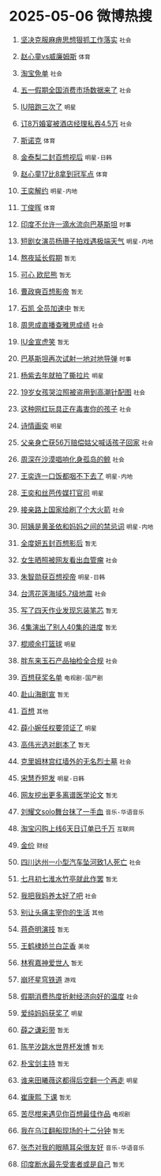 # 2025-05-06 微博热搜 
1. [坚决克服麻痹思想狠抓工作落实](https://m.weibo.cn/search?containerid=100103type%3D1%26t%3D10%26q%3D%23%E5%9D%9A%E5%86%B3%E5%85%8B%E6%9C%8D%E9%BA%BB%E7%97%B9%E6%80%9D%E6%83%B3%E7%8B%A0%E6%8A%93%E5%B7%A5%E4%BD%9C%E8%90%BD%E5%AE%9E%23&stream_entry_id=51&isnewpage=1&extparam=seat%3D1%26q%3D%2523%25E5%259D%259A%25E5%2586%25B3%25E5%2585%258B%25E6%259C%258D%25E9%25BA%25BB%25E7%2597%25B9%25E6%2580%259D%25E6%2583%25B3%25E7%258B%25A0%25E6%258A%2593%25E5%25B7%25A5%25E4%25BD%259C%25E8%2590%25BD%25E5%25AE%259E%2523%26dgr%3D0%26pos%3D0%26cate%3D10103%26c_type%3D51%26filter_type%3Drealtimehot%26stream_entry_id%3D51%26display_time%3D1746473017%26pre_seqid%3D174647301727901738410141) `社会` 

2. [赵心童vs威廉姆斯](https://m.weibo.cn/search?containerid=100103type%3D1%26t%3D10%26q%3D%23%E8%B5%B5%E5%BF%83%E7%AB%A5vs%E5%A8%81%E5%BB%89%E5%A7%86%E6%96%AF%23&stream_entry_id=31&isnewpage=1&extparam=seat%3D1%26q%3D%2523%25E8%25B5%25B5%25E5%25BF%2583%25E7%25AB%25A5vs%25E5%25A8%2581%25E5%25BB%2589%25E5%25A7%2586%25E6%2596%25AF%2523%26dgr%3D0%26band_rank%3D1%26filter_type%3Drealtimehot%26realpos%3D1%26pos%3D0%26cate%3D5001%26lcate%3D5001%26flag%3D2%26c_type%3D31%26stream_entry_id%3D31%26display_time%3D1746473017%26pre_seqid%3D174647301727901738410141) `体育` 

3. [淘宝免单](https://m.weibo.cn/search?containerid=100103type%3D1%26t%3D10%26q%3D%E6%B7%98%E5%AE%9D%E5%85%8D%E5%8D%95&stream_entry_id=31&isnewpage=1&extparam=seat%3D1%26q%3D%25E6%25B7%2598%25E5%25AE%259D%25E5%2585%258D%25E5%258D%2595%26dgr%3D0%26band_rank%3D2%26filter_type%3Drealtimehot%26realpos%3D2%26pos%3D1%26cate%3D5001%26lcate%3D5001%26flag%3D2%26c_type%3D31%26stream_entry_id%3D31%26display_time%3D1746473017%26pre_seqid%3D174647301727901738410141) `社会` 

4. [五一假期全国消费市场数据来了](https://m.weibo.cn/search?containerid=100103type%3D1%26t%3D10%26q%3D%23%E4%BA%94%E4%B8%80%E5%81%87%E6%9C%9F%E5%85%A8%E5%9B%BD%E6%B6%88%E8%B4%B9%E5%B8%82%E5%9C%BA%E6%95%B0%E6%8D%AE%E6%9D%A5%E4%BA%86%23&stream_entry_id=31&isnewpage=1&extparam=seat%3D1%26q%3D%2523%25E4%25BA%2594%25E4%25B8%2580%25E5%2581%2587%25E6%259C%259F%25E5%2585%25A8%25E5%259B%25BD%25E6%25B6%2588%25E8%25B4%25B9%25E5%25B8%2582%25E5%259C%25BA%25E6%2595%25B0%25E6%258D%25AE%25E6%259D%25A5%25E4%25BA%2586%2523%26dgr%3D0%26band_rank%3D3%26filter_type%3Drealtimehot%26realpos%3D3%26pos%3D2%26cate%3D5001%26lcate%3D5001%26flag%3D0%26c_type%3D31%26stream_entry_id%3D31%26display_time%3D1746473017%26pre_seqid%3D174647301727901738410141) `社会` 

5. [IU陪跑三次了](https://m.weibo.cn/search?containerid=100103type%3D1%26t%3D10%26q%3D%23IU%E9%99%AA%E8%B7%91%E4%B8%89%E6%AC%A1%E4%BA%86%23&stream_entry_id=31&isnewpage=1&extparam=seat%3D1%26q%3D%2523IU%25E9%2599%25AA%25E8%25B7%2591%25E4%25B8%2589%25E6%25AC%25A1%25E4%25BA%2586%2523%26dgr%3D0%26band_rank%3D4%26filter_type%3Drealtimehot%26realpos%3D4%26pos%3D3%26cate%3D5001%26lcate%3D5001%26flag%3D2%26c_type%3D31%26stream_entry_id%3D31%26display_time%3D1746473017%26pre_seqid%3D174647301727901738410141) `明星` 

6. [订8万婚宴被酒店经理私吞4.5万](https://m.weibo.cn/search?containerid=100103type%3D1%26t%3D10%26q%3D%23%E8%AE%A28%E4%B8%87%E5%A9%9A%E5%AE%B4%E8%A2%AB%E9%85%92%E5%BA%97%E7%BB%8F%E7%90%86%E7%A7%81%E5%90%9E4.5%E4%B8%87%23&stream_entry_id=31&isnewpage=1&extparam=seat%3D1%26q%3D%2523%25E8%25AE%25A28%25E4%25B8%2587%25E5%25A9%259A%25E5%25AE%25B4%25E8%25A2%25AB%25E9%2585%2592%25E5%25BA%2597%25E7%25BB%258F%25E7%2590%2586%25E7%25A7%2581%25E5%2590%259E4.5%25E4%25B8%2587%2523%26dgr%3D0%26band_rank%3D5%26filter_type%3Drealtimehot%26realpos%3D5%26pos%3D4%26cate%3D5001%26lcate%3D5001%26flag%3D1%26c_type%3D31%26stream_entry_id%3D31%26display_time%3D1746473017%26pre_seqid%3D174647301727901738410141) `社会` 

7. [斯诺克](https://m.weibo.cn/search?containerid=100103type%3D1%26t%3D10%26q%3D%E6%96%AF%E8%AF%BA%E5%85%8B&stream_entry_id=31&isnewpage=1&extparam=seat%3D1%26q%3D%25E6%2596%25AF%25E8%25AF%25BA%25E5%2585%258B%26dgr%3D0%26band_rank%3D6%26filter_type%3Drealtimehot%26realpos%3D6%26pos%3D5%26cate%3D5001%26lcate%3D5001%26flag%3D0%26c_type%3D31%26stream_entry_id%3D31%26display_time%3D1746473017%26pre_seqid%3D174647301727901738410141) `体育` 

8. [金泰梨二封百想视后](https://m.weibo.cn/search?containerid=100103type%3D1%26t%3D10%26q%3D%23%E9%87%91%E6%B3%B0%E6%A2%A8%E4%BA%8C%E5%B0%81%E7%99%BE%E6%83%B3%E8%A7%86%E5%90%8E%23&stream_entry_id=31&isnewpage=1&extparam=seat%3D1%26q%3D%2523%25E9%2587%2591%25E6%25B3%25B0%25E6%25A2%25A8%25E4%25BA%258C%25E5%25B0%2581%25E7%2599%25BE%25E6%2583%25B3%25E8%25A7%2586%25E5%2590%258E%2523%26dgr%3D0%26band_rank%3D7%26filter_type%3Drealtimehot%26realpos%3D7%26pos%3D6%26cate%3D5001%26lcate%3D5001%26flag%3D0%26c_type%3D31%26stream_entry_id%3D31%26display_time%3D1746473017%26pre_seqid%3D174647301727901738410141) `明星-日韩` 

9. [赵心童17比8拿到冠军点](https://m.weibo.cn/search?containerid=100103type%3D1%26t%3D10%26q%3D%23%E8%B5%B5%E5%BF%83%E7%AB%A517%E6%AF%948%E6%8B%BF%E5%88%B0%E5%86%A0%E5%86%9B%E7%82%B9%23&stream_entry_id=31&isnewpage=1&extparam=seat%3D1%26q%3D%2523%25E8%25B5%25B5%25E5%25BF%2583%25E7%25AB%25A517%25E6%25AF%25948%25E6%258B%25BF%25E5%2588%25B0%25E5%2586%25A0%25E5%2586%259B%25E7%2582%25B9%2523%26dgr%3D0%26band_rank%3D8%26filter_type%3Drealtimehot%26realpos%3D8%26pos%3D7%26cate%3D5001%26lcate%3D5001%26flag%3D0%26c_type%3D31%26stream_entry_id%3D31%26display_time%3D1746473017%26pre_seqid%3D174647301727901738410141) `体育` 

10. [王奕解约](https://m.weibo.cn/search?containerid=100103type%3D1%26t%3D10%26q%3D%23%E7%8E%8B%E5%A5%95%E8%A7%A3%E7%BA%A6%23&stream_entry_id=31&isnewpage=1&extparam=seat%3D1%26q%3D%2523%25E7%258E%258B%25E5%25A5%2595%25E8%25A7%25A3%25E7%25BA%25A6%2523%26dgr%3D0%26band_rank%3D9%26filter_type%3Drealtimehot%26realpos%3D9%26pos%3D8%26cate%3D5001%26lcate%3D5001%26flag%3D0%26c_type%3D31%26stream_entry_id%3D31%26display_time%3D1746473017%26pre_seqid%3D174647301727901738410141) `明星-内地` 

11. [丁俊晖](https://m.weibo.cn/search?containerid=100103type%3D1%26t%3D10%26q%3D%E4%B8%81%E4%BF%8A%E6%99%96&stream_entry_id=31&isnewpage=1&extparam=seat%3D1%26q%3D%25E4%25B8%2581%25E4%25BF%258A%25E6%2599%2596%26dgr%3D0%26band_rank%3D10%26filter_type%3Drealtimehot%26realpos%3D10%26pos%3D9%26cate%3D5001%26lcate%3D5001%26flag%3D0%26c_type%3D31%26stream_entry_id%3D31%26display_time%3D1746473017%26pre_seqid%3D174647301727901738410141) `体育` 

12. [印度不允许一滴水流向巴基斯坦](https://m.weibo.cn/search?containerid=100103type%3D1%26t%3D10%26q%3D%23%E5%8D%B0%E5%BA%A6%E4%B8%8D%E5%85%81%E8%AE%B8%E4%B8%80%E6%BB%B4%E6%B0%B4%E6%B5%81%E5%90%91%E5%B7%B4%E5%9F%BA%E6%96%AF%E5%9D%A6%23&stream_entry_id=31&isnewpage=1&extparam=seat%3D1%26q%3D%2523%25E5%258D%25B0%25E5%25BA%25A6%25E4%25B8%258D%25E5%2585%2581%25E8%25AE%25B8%25E4%25B8%2580%25E6%25BB%25B4%25E6%25B0%25B4%25E6%25B5%2581%25E5%2590%2591%25E5%25B7%25B4%25E5%259F%25BA%25E6%2596%25AF%25E5%259D%25A6%2523%26dgr%3D0%26band_rank%3D11%26filter_type%3Drealtimehot%26realpos%3D11%26pos%3D10%26cate%3D5001%26lcate%3D5001%26flag%3D2%26c_type%3D31%26stream_entry_id%3D31%26display_time%3D1746473017%26pre_seqid%3D174647301727901738410141) `时事` 

13. [短剧女演员杨珊子拍戏遇极端天气](https://m.weibo.cn/search?containerid=100103type%3D1%26t%3D10%26q%3D%23%E7%9F%AD%E5%89%A7%E5%A5%B3%E6%BC%94%E5%91%98%E6%9D%A8%E7%8F%8A%E5%AD%90%E6%8B%8D%E6%88%8F%E9%81%87%E6%9E%81%E7%AB%AF%E5%A4%A9%E6%B0%94%23&stream_entry_id=31&isnewpage=1&extparam=seat%3D1%26q%3D%2523%25E7%259F%25AD%25E5%2589%25A7%25E5%25A5%25B3%25E6%25BC%2594%25E5%2591%2598%25E6%259D%25A8%25E7%258F%258A%25E5%25AD%2590%25E6%258B%258D%25E6%2588%258F%25E9%2581%2587%25E6%259E%2581%25E7%25AB%25AF%25E5%25A4%25A9%25E6%25B0%2594%2523%26dgr%3D0%26band_rank%3D12%26filter_type%3Drealtimehot%26realpos%3D12%26pos%3D11%26cate%3D5001%26lcate%3D5001%26flag%3D2%26c_type%3D31%26stream_entry_id%3D31%26display_time%3D1746473017%26pre_seqid%3D174647301727901738410141) `明星-内地` 

14. [熬夜延长假期](https://m.weibo.cn/search?containerid=100103type%3D1%26t%3D10%26q%3D%E7%86%AC%E5%A4%9C%E5%BB%B6%E9%95%BF%E5%81%87%E6%9C%9F&stream_entry_id=31&isnewpage=1&extparam=seat%3D1%26q%3D%25E7%2586%25AC%25E5%25A4%259C%25E5%25BB%25B6%25E9%2595%25BF%25E5%2581%2587%25E6%259C%259F%26dgr%3D0%26band_rank%3D13%26filter_type%3Drealtimehot%26realpos%3D13%26pos%3D12%26cate%3D5001%26lcate%3D5001%26flag%3D0%26c_type%3D31%26stream_entry_id%3D31%26display_time%3D1746473017%26pre_seqid%3D174647301727901738410141) `暂无` 

15. [可心 欧尼熊](https://m.weibo.cn/search?containerid=100103type%3D1%26t%3D10%26q%3D%E5%8F%AF%E5%BF%83+%E6%AC%A7%E5%B0%BC%E7%86%8A&stream_entry_id=31&isnewpage=1&extparam=seat%3D1%26q%3D%25E5%258F%25AF%25E5%25BF%2583%2520%25E6%25AC%25A7%25E5%25B0%25BC%25E7%2586%258A%26dgr%3D0%26band_rank%3D14%26filter_type%3Drealtimehot%26realpos%3D14%26pos%3D13%26cate%3D5001%26lcate%3D5001%26flag%3D0%26c_type%3D31%26stream_entry_id%3D31%26display_time%3D1746473017%26pre_seqid%3D174647301727901738410141) `暂无` 

16. [曹政奭百想影帝](https://m.weibo.cn/search?containerid=100103type%3D1%26t%3D10%26q%3D%23%E6%9B%B9%E6%94%BF%E5%A5%AD%E7%99%BE%E6%83%B3%E5%BD%B1%E5%B8%9D%23&stream_entry_id=31&isnewpage=1&extparam=seat%3D1%26q%3D%2523%25E6%259B%25B9%25E6%2594%25BF%25E5%25A5%25AD%25E7%2599%25BE%25E6%2583%25B3%25E5%25BD%25B1%25E5%25B8%259D%2523%26dgr%3D0%26band_rank%3D15%26filter_type%3Drealtimehot%26realpos%3D15%26pos%3D14%26cate%3D5001%26lcate%3D5001%26flag%3D0%26c_type%3D31%26stream_entry_id%3D31%26display_time%3D1746473017%26pre_seqid%3D174647301727901738410141) `暂无` 

17. [石凯 全员加速中](https://m.weibo.cn/search?containerid=100103type%3D1%26t%3D10%26q%3D%E7%9F%B3%E5%87%AF+%E5%85%A8%E5%91%98%E5%8A%A0%E9%80%9F%E4%B8%AD&stream_entry_id=31&isnewpage=1&extparam=seat%3D1%26q%3D%25E7%259F%25B3%25E5%2587%25AF%2520%25E5%2585%25A8%25E5%2591%2598%25E5%258A%25A0%25E9%2580%259F%25E4%25B8%25AD%26dgr%3D0%26band_rank%3D16%26filter_type%3Drealtimehot%26realpos%3D16%26pos%3D15%26cate%3D5001%26lcate%3D5001%26flag%3D0%26c_type%3D31%26stream_entry_id%3D31%26display_time%3D1746473017%26pre_seqid%3D174647301727901738410141) `暂无` 

18. [周思成直播查雅思成绩](https://m.weibo.cn/search?containerid=100103type%3D1%26t%3D10%26q%3D%23%E5%91%A8%E6%80%9D%E6%88%90%E7%9B%B4%E6%92%AD%E6%9F%A5%E9%9B%85%E6%80%9D%E6%88%90%E7%BB%A9%23&stream_entry_id=31&isnewpage=1&extparam=seat%3D1%26q%3D%2523%25E5%2591%25A8%25E6%2580%259D%25E6%2588%2590%25E7%259B%25B4%25E6%2592%25AD%25E6%259F%25A5%25E9%259B%2585%25E6%2580%259D%25E6%2588%2590%25E7%25BB%25A9%2523%26dgr%3D0%26band_rank%3D17%26filter_type%3Drealtimehot%26realpos%3D17%26pos%3D16%26cate%3D5001%26lcate%3D5001%26flag%3D0%26c_type%3D31%26stream_entry_id%3D31%26display_time%3D1746473017%26pre_seqid%3D174647301727901738410141) `社会` 

19. [IU金宣虎笑](https://m.weibo.cn/search?containerid=100103type%3D1%26t%3D10%26q%3DIU%E9%87%91%E5%AE%A3%E8%99%8E%E7%AC%91&stream_entry_id=31&isnewpage=1&extparam=seat%3D1%26q%3DIU%25E9%2587%2591%25E5%25AE%25A3%25E8%2599%258E%25E7%25AC%2591%26dgr%3D0%26band_rank%3D18%26filter_type%3Drealtimehot%26realpos%3D18%26pos%3D17%26cate%3D5001%26lcate%3D5001%26flag%3D0%26c_type%3D31%26stream_entry_id%3D31%26display_time%3D1746473017%26pre_seqid%3D174647301727901738410141) `暂无` 

20. [巴基斯坦再次试射一地对地导弹](https://m.weibo.cn/search?containerid=100103type%3D1%26t%3D10%26q%3D%23%E5%B7%B4%E5%9F%BA%E6%96%AF%E5%9D%A6%E5%86%8D%E6%AC%A1%E8%AF%95%E5%B0%84%E4%B8%80%E5%9C%B0%E5%AF%B9%E5%9C%B0%E5%AF%BC%E5%BC%B9%23&stream_entry_id=31&isnewpage=1&extparam=seat%3D1%26q%3D%2523%25E5%25B7%25B4%25E5%259F%25BA%25E6%2596%25AF%25E5%259D%25A6%25E5%2586%258D%25E6%25AC%25A1%25E8%25AF%2595%25E5%25B0%2584%25E4%25B8%2580%25E5%259C%25B0%25E5%25AF%25B9%25E5%259C%25B0%25E5%25AF%25BC%25E5%25BC%25B9%2523%26dgr%3D0%26band_rank%3D19%26filter_type%3Drealtimehot%26realpos%3D19%26pos%3D18%26cate%3D5001%26lcate%3D5001%26flag%3D0%26c_type%3D31%26stream_entry_id%3D31%26display_time%3D1746473017%26pre_seqid%3D174647301727901738410141) `时事` 

21. [杨紫去年就拍了撕拉片](https://m.weibo.cn/search?containerid=100103type%3D1%26t%3D10%26q%3D%23%E6%9D%A8%E7%B4%AB%E5%8E%BB%E5%B9%B4%E5%B0%B1%E6%8B%8D%E4%BA%86%E6%92%95%E6%8B%89%E7%89%87%23&stream_entry_id=31&isnewpage=1&extparam=seat%3D1%26q%3D%2523%25E6%259D%25A8%25E7%25B4%25AB%25E5%258E%25BB%25E5%25B9%25B4%25E5%25B0%25B1%25E6%258B%258D%25E4%25BA%2586%25E6%2592%2595%25E6%258B%2589%25E7%2589%2587%2523%26dgr%3D0%26band_rank%3D20%26filter_type%3Drealtimehot%26realpos%3D20%26pos%3D19%26cate%3D5001%26lcate%3D5001%26flag%3D0%26c_type%3D31%26stream_entry_id%3D31%26display_time%3D1746473017%26pre_seqid%3D174647301727901738410141) `明星` 

22. [19岁女孩哭泣照被盗用到高潮针配图](https://m.weibo.cn/search?containerid=100103type%3D1%26t%3D10%26q%3D%2319%E5%B2%81%E5%A5%B3%E5%AD%A9%E5%93%AD%E6%B3%A3%E7%85%A7%E8%A2%AB%E7%9B%97%E7%94%A8%E5%88%B0%E9%AB%98%E6%BD%AE%E9%92%88%E9%85%8D%E5%9B%BE%23&stream_entry_id=31&isnewpage=1&extparam=seat%3D1%26q%3D%252319%25E5%25B2%2581%25E5%25A5%25B3%25E5%25AD%25A9%25E5%2593%25AD%25E6%25B3%25A3%25E7%2585%25A7%25E8%25A2%25AB%25E7%259B%2597%25E7%2594%25A8%25E5%2588%25B0%25E9%25AB%2598%25E6%25BD%25AE%25E9%2592%2588%25E9%2585%258D%25E5%259B%25BE%2523%26dgr%3D0%26band_rank%3D21%26filter_type%3Drealtimehot%26realpos%3D21%26pos%3D20%26cate%3D5001%26lcate%3D5001%26flag%3D2%26c_type%3D31%26stream_entry_id%3D31%26display_time%3D1746473017%26pre_seqid%3D174647301727901738410141) `社会` 

23. [这种网红玩具正在毒害你的孩子](https://m.weibo.cn/search?containerid=100103type%3D1%26t%3D10%26q%3D%23%E8%BF%99%E7%A7%8D%E7%BD%91%E7%BA%A2%E7%8E%A9%E5%85%B7%E6%AD%A3%E5%9C%A8%E6%AF%92%E5%AE%B3%E4%BD%A0%E7%9A%84%E5%AD%A9%E5%AD%90%23&stream_entry_id=31&isnewpage=1&extparam=seat%3D1%26q%3D%2523%25E8%25BF%2599%25E7%25A7%258D%25E7%25BD%2591%25E7%25BA%25A2%25E7%258E%25A9%25E5%2585%25B7%25E6%25AD%25A3%25E5%259C%25A8%25E6%25AF%2592%25E5%25AE%25B3%25E4%25BD%25A0%25E7%259A%2584%25E5%25AD%25A9%25E5%25AD%2590%2523%26dgr%3D0%26band_rank%3D22%26filter_type%3Drealtimehot%26realpos%3D22%26pos%3D21%26cate%3D5001%26lcate%3D5001%26flag%3D0%26c_type%3D31%26stream_entry_id%3D31%26display_time%3D1746473017%26pre_seqid%3D174647301727901738410141) `社会` 

24. [诗情画奕](https://m.weibo.cn/search?containerid=100103type%3D1%26t%3D10%26q%3D%E8%AF%97%E6%83%85%E7%94%BB%E5%A5%95&stream_entry_id=31&isnewpage=1&extparam=seat%3D1%26q%3D%25E8%25AF%2597%25E6%2583%2585%25E7%2594%25BB%25E5%25A5%2595%26dgr%3D0%26band_rank%3D23%26filter_type%3Drealtimehot%26realpos%3D23%26pos%3D22%26cate%3D5001%26lcate%3D5001%26flag%3D0%26c_type%3D31%26stream_entry_id%3D31%26display_time%3D1746473017%26pre_seqid%3D174647301727901738410141) `明星` 

25. [父亲身亡获56万赔偿姑父喊话孩子回家](https://m.weibo.cn/search?containerid=100103type%3D1%26t%3D10%26q%3D%23%E7%88%B6%E4%BA%B2%E8%BA%AB%E4%BA%A1%E8%8E%B756%E4%B8%87%E8%B5%94%E5%81%BF%E5%A7%91%E7%88%B6%E5%96%8A%E8%AF%9D%E5%AD%A9%E5%AD%90%E5%9B%9E%E5%AE%B6%23&stream_entry_id=31&isnewpage=1&extparam=seat%3D1%26q%3D%2523%25E7%2588%25B6%25E4%25BA%25B2%25E8%25BA%25AB%25E4%25BA%25A1%25E8%258E%25B756%25E4%25B8%2587%25E8%25B5%2594%25E5%2581%25BF%25E5%25A7%2591%25E7%2588%25B6%25E5%2596%258A%25E8%25AF%259D%25E5%25AD%25A9%25E5%25AD%2590%25E5%259B%259E%25E5%25AE%25B6%2523%26dgr%3D0%26band_rank%3D24%26filter_type%3Drealtimehot%26realpos%3D24%26pos%3D23%26cate%3D5001%26lcate%3D5001%26flag%3D0%26c_type%3D31%26stream_entry_id%3D31%26display_time%3D1746473017%26pre_seqid%3D174647301727901738410141) `社会` 

26. [周深在沙漠唱响化身孤岛的鲸](https://m.weibo.cn/search?containerid=100103type%3D1%26t%3D10%26q%3D%23%E5%91%A8%E6%B7%B1%E5%9C%A8%E6%B2%99%E6%BC%A0%E5%94%B1%E5%93%8D%E5%8C%96%E8%BA%AB%E5%AD%A4%E5%B2%9B%E7%9A%84%E9%B2%B8%23&stream_entry_id=31&isnewpage=1&extparam=seat%3D1%26q%3D%2523%25E5%2591%25A8%25E6%25B7%25B1%25E5%259C%25A8%25E6%25B2%2599%25E6%25BC%25A0%25E5%2594%25B1%25E5%2593%258D%25E5%258C%2596%25E8%25BA%25AB%25E5%25AD%25A4%25E5%25B2%259B%25E7%259A%2584%25E9%25B2%25B8%2523%26dgr%3D0%26band_rank%3D25%26filter_type%3Drealtimehot%26realpos%3D25%26pos%3D24%26cate%3D5001%26lcate%3D5001%26flag%3D0%26c_type%3D31%26stream_entry_id%3D31%26display_time%3D1746473017%26pre_seqid%3D174647301727901738410141) `社会` 

27. [王奕连一口饭都咽不下去了](https://m.weibo.cn/search?containerid=100103type%3D1%26t%3D10%26q%3D%23%E7%8E%8B%E5%A5%95%E8%BF%9E%E4%B8%80%E5%8F%A3%E9%A5%AD%E9%83%BD%E5%92%BD%E4%B8%8D%E4%B8%8B%E5%8E%BB%E4%BA%86%23&stream_entry_id=31&isnewpage=1&extparam=seat%3D1%26q%3D%2523%25E7%258E%258B%25E5%25A5%2595%25E8%25BF%259E%25E4%25B8%2580%25E5%258F%25A3%25E9%25A5%25AD%25E9%2583%25BD%25E5%2592%25BD%25E4%25B8%258D%25E4%25B8%258B%25E5%258E%25BB%25E4%25BA%2586%2523%26dgr%3D0%26band_rank%3D26%26filter_type%3Drealtimehot%26realpos%3D26%26pos%3D25%26cate%3D5001%26lcate%3D5001%26flag%3D0%26c_type%3D31%26stream_entry_id%3D31%26display_time%3D1746473017%26pre_seqid%3D174647301727901738410141) `明星-内地` 

28. [王奕和丝芭传媒打官司](https://m.weibo.cn/search?containerid=100103type%3D1%26t%3D10%26q%3D%23%E7%8E%8B%E5%A5%95%E5%92%8C%E4%B8%9D%E8%8A%AD%E4%BC%A0%E5%AA%92%E6%89%93%E5%AE%98%E5%8F%B8%23&stream_entry_id=31&isnewpage=1&extparam=seat%3D1%26q%3D%2523%25E7%258E%258B%25E5%25A5%2595%25E5%2592%258C%25E4%25B8%259D%25E8%258A%25AD%25E4%25BC%25A0%25E5%25AA%2592%25E6%2589%2593%25E5%25AE%2598%25E5%258F%25B8%2523%26dgr%3D0%26band_rank%3D27%26filter_type%3Drealtimehot%26realpos%3D27%26pos%3D26%26cate%3D5001%26lcate%3D5001%26flag%3D0%26c_type%3D31%26stream_entry_id%3D31%26display_time%3D1746473017%26pre_seqid%3D174647301727901738410141) `明星` 

29. [接亲路上国家给刷了个大火箭](https://m.weibo.cn/search?containerid=100103type%3D1%26t%3D10%26q%3D%23%E6%8E%A5%E4%BA%B2%E8%B7%AF%E4%B8%8A%E5%9B%BD%E5%AE%B6%E7%BB%99%E5%88%B7%E4%BA%86%E4%B8%AA%E5%A4%A7%E7%81%AB%E7%AE%AD%23&stream_entry_id=31&isnewpage=1&extparam=seat%3D1%26q%3D%2523%25E6%258E%25A5%25E4%25BA%25B2%25E8%25B7%25AF%25E4%25B8%258A%25E5%259B%25BD%25E5%25AE%25B6%25E7%25BB%2599%25E5%2588%25B7%25E4%25BA%2586%25E4%25B8%25AA%25E5%25A4%25A7%25E7%2581%25AB%25E7%25AE%25AD%2523%26dgr%3D0%26band_rank%3D28%26filter_type%3Drealtimehot%26realpos%3D28%26pos%3D27%26cate%3D5001%26lcate%3D5001%26flag%3D0%26c_type%3D31%26stream_entry_id%3D31%26display_time%3D1746473017%26pre_seqid%3D174647301727901738410141) `社会` 

30. [阿姨是黄圣依和妈妈之间的禁忌词](https://m.weibo.cn/search?containerid=100103type%3D1%26t%3D10%26q%3D%23%E9%98%BF%E5%A7%A8%E6%98%AF%E9%BB%84%E5%9C%A3%E4%BE%9D%E5%92%8C%E5%A6%88%E5%A6%88%E4%B9%8B%E9%97%B4%E7%9A%84%E7%A6%81%E5%BF%8C%E8%AF%8D%23&stream_entry_id=31&isnewpage=1&extparam=seat%3D1%26q%3D%2523%25E9%2598%25BF%25E5%25A7%25A8%25E6%2598%25AF%25E9%25BB%2584%25E5%259C%25A3%25E4%25BE%259D%25E5%2592%258C%25E5%25A6%2588%25E5%25A6%2588%25E4%25B9%258B%25E9%2597%25B4%25E7%259A%2584%25E7%25A6%2581%25E5%25BF%258C%25E8%25AF%258D%2523%26dgr%3D0%26band_rank%3D29%26filter_type%3Drealtimehot%26realpos%3D29%26pos%3D28%26cate%3D5001%26lcate%3D5001%26flag%3D0%26c_type%3D31%26stream_entry_id%3D31%26display_time%3D1746473017%26pre_seqid%3D174647301727901738410141) `明星-内地` 

31. [全度妍五封百想影后](https://m.weibo.cn/search?containerid=100103type%3D1%26t%3D10%26q%3D%23%E5%85%A8%E5%BA%A6%E5%A6%8D%E4%BA%94%E5%B0%81%E7%99%BE%E6%83%B3%E5%BD%B1%E5%90%8E%23&stream_entry_id=31&isnewpage=1&extparam=seat%3D1%26q%3D%2523%25E5%2585%25A8%25E5%25BA%25A6%25E5%25A6%258D%25E4%25BA%2594%25E5%25B0%2581%25E7%2599%25BE%25E6%2583%25B3%25E5%25BD%25B1%25E5%2590%258E%2523%26dgr%3D0%26band_rank%3D30%26filter_type%3Drealtimehot%26realpos%3D30%26pos%3D29%26cate%3D5001%26lcate%3D5001%26flag%3D0%26c_type%3D31%26stream_entry_id%3D31%26display_time%3D1746473017%26pre_seqid%3D174647301727901738410141) `暂无` 

32. [女生晒照被网友看出血管瘤](https://m.weibo.cn/search?containerid=100103type%3D1%26t%3D10%26q%3D%23%E5%A5%B3%E7%94%9F%E6%99%92%E7%85%A7%E8%A2%AB%E7%BD%91%E5%8F%8B%E7%9C%8B%E5%87%BA%E8%A1%80%E7%AE%A1%E7%98%A4%23&stream_entry_id=31&isnewpage=1&extparam=seat%3D1%26q%3D%2523%25E5%25A5%25B3%25E7%2594%259F%25E6%2599%2592%25E7%2585%25A7%25E8%25A2%25AB%25E7%25BD%2591%25E5%258F%258B%25E7%259C%258B%25E5%2587%25BA%25E8%25A1%2580%25E7%25AE%25A1%25E7%2598%25A4%2523%26dgr%3D0%26band_rank%3D31%26filter_type%3Drealtimehot%26realpos%3D31%26pos%3D30%26cate%3D5001%26lcate%3D5001%26flag%3D0%26c_type%3D31%26stream_entry_id%3D31%26display_time%3D1746473017%26pre_seqid%3D174647301727901738410141) `社会` 

33. [朱智勋获百想视帝](https://m.weibo.cn/search?containerid=100103type%3D1%26t%3D10%26q%3D%23%E6%9C%B1%E6%99%BA%E5%8B%8B%E8%8E%B7%E7%99%BE%E6%83%B3%E8%A7%86%E5%B8%9D%23&stream_entry_id=31&isnewpage=1&extparam=seat%3D1%26q%3D%2523%25E6%259C%25B1%25E6%2599%25BA%25E5%258B%258B%25E8%258E%25B7%25E7%2599%25BE%25E6%2583%25B3%25E8%25A7%2586%25E5%25B8%259D%2523%26dgr%3D0%26band_rank%3D32%26filter_type%3Drealtimehot%26realpos%3D32%26pos%3D31%26cate%3D5001%26lcate%3D5001%26flag%3D0%26c_type%3D31%26stream_entry_id%3D31%26display_time%3D1746473017%26pre_seqid%3D174647301727901738410141) `明星-日韩` 

34. [台湾花莲海域5.7级地震](https://m.weibo.cn/search?containerid=100103type%3D1%26t%3D10%26q%3D%23%E5%8F%B0%E6%B9%BE%E8%8A%B1%E8%8E%B2%E6%B5%B7%E5%9F%9F5.7%E7%BA%A7%E5%9C%B0%E9%9C%87%23&stream_entry_id=31&isnewpage=1&extparam=seat%3D1%26q%3D%2523%25E5%258F%25B0%25E6%25B9%25BE%25E8%258A%25B1%25E8%258E%25B2%25E6%25B5%25B7%25E5%259F%259F5.7%25E7%25BA%25A7%25E5%259C%25B0%25E9%259C%2587%2523%26dgr%3D0%26band_rank%3D33%26filter_type%3Drealtimehot%26realpos%3D33%26pos%3D32%26cate%3D5001%26lcate%3D5001%26flag%3D0%26c_type%3D31%26stream_entry_id%3D31%26display_time%3D1746473017%26pre_seqid%3D174647301727901738410141) `社会` 

35. [写了四天作业发现忘装笔芯](https://m.weibo.cn/search?containerid=100103type%3D1%26t%3D10%26q%3D%E5%86%99%E4%BA%86%E5%9B%9B%E5%A4%A9%E4%BD%9C%E4%B8%9A%E5%8F%91%E7%8E%B0%E5%BF%98%E8%A3%85%E7%AC%94%E8%8A%AF&stream_entry_id=31&isnewpage=1&extparam=seat%3D1%26q%3D%25E5%2586%2599%25E4%25BA%2586%25E5%259B%259B%25E5%25A4%25A9%25E4%25BD%259C%25E4%25B8%259A%25E5%258F%2591%25E7%258E%25B0%25E5%25BF%2598%25E8%25A3%2585%25E7%25AC%2594%25E8%258A%25AF%26dgr%3D0%26band_rank%3D34%26filter_type%3Drealtimehot%26realpos%3D34%26pos%3D33%26cate%3D5001%26lcate%3D5001%26flag%3D0%26c_type%3D31%26stream_entry_id%3D31%26display_time%3D1746473017%26pre_seqid%3D174647301727901738410141) `暂无` 

36. [4集演出了别人40集的进度](https://m.weibo.cn/search?containerid=100103type%3D1%26t%3D10%26q%3D4%E9%9B%86%E6%BC%94%E5%87%BA%E4%BA%86%E5%88%AB%E4%BA%BA40%E9%9B%86%E7%9A%84%E8%BF%9B%E5%BA%A6&stream_entry_id=31&isnewpage=1&extparam=seat%3D1%26q%3D4%25E9%259B%2586%25E6%25BC%2594%25E5%2587%25BA%25E4%25BA%2586%25E5%2588%25AB%25E4%25BA%25BA40%25E9%259B%2586%25E7%259A%2584%25E8%25BF%259B%25E5%25BA%25A6%26dgr%3D0%26band_rank%3D35%26filter_type%3Drealtimehot%26realpos%3D35%26pos%3D34%26cate%3D5001%26lcate%3D5001%26flag%3D0%26c_type%3D31%26stream_entry_id%3D31%26display_time%3D1746473017%26pre_seqid%3D174647301727901738410141) `暂无` 

37. [棍顺余打篮球](https://m.weibo.cn/search?containerid=100103type%3D1%26t%3D10%26q%3D%23%E6%A3%8D%E9%A1%BA%E4%BD%99%E6%89%93%E7%AF%AE%E7%90%83%23&stream_entry_id=31&isnewpage=1&extparam=seat%3D1%26q%3D%2523%25E6%25A3%258D%25E9%25A1%25BA%25E4%25BD%2599%25E6%2589%2593%25E7%25AF%25AE%25E7%2590%2583%2523%26dgr%3D0%26band_rank%3D36%26filter_type%3Drealtimehot%26realpos%3D36%26pos%3D35%26cate%3D5001%26lcate%3D5001%26flag%3D0%26c_type%3D31%26stream_entry_id%3D31%26display_time%3D1746473017%26pre_seqid%3D174647301727901738410141) `明星` 

38. [胖东来玉石产品抽检全合规](https://m.weibo.cn/search?containerid=100103type%3D1%26t%3D10%26q%3D%23%E8%83%96%E4%B8%9C%E6%9D%A5%E7%8E%89%E7%9F%B3%E4%BA%A7%E5%93%81%E6%8A%BD%E6%A3%80%E5%85%A8%E5%90%88%E8%A7%84%23&stream_entry_id=31&isnewpage=1&extparam=seat%3D1%26q%3D%2523%25E8%2583%2596%25E4%25B8%259C%25E6%259D%25A5%25E7%258E%2589%25E7%259F%25B3%25E4%25BA%25A7%25E5%2593%2581%25E6%258A%25BD%25E6%25A3%2580%25E5%2585%25A8%25E5%2590%2588%25E8%25A7%2584%2523%26dgr%3D0%26band_rank%3D37%26filter_type%3Drealtimehot%26realpos%3D37%26pos%3D36%26cate%3D5001%26lcate%3D5001%26flag%3D0%26c_type%3D31%26stream_entry_id%3D31%26display_time%3D1746473017%26pre_seqid%3D174647301727901738410141) `社会` 

39. [百想获奖名单](https://m.weibo.cn/search?containerid=100103type%3D1%26t%3D10%26q%3D%23%E7%99%BE%E6%83%B3%E8%8E%B7%E5%A5%96%E5%90%8D%E5%8D%95%23&stream_entry_id=31&isnewpage=1&extparam=seat%3D1%26q%3D%2523%25E7%2599%25BE%25E6%2583%25B3%25E8%258E%25B7%25E5%25A5%2596%25E5%2590%258D%25E5%258D%2595%2523%26dgr%3D0%26band_rank%3D38%26filter_type%3Drealtimehot%26realpos%3D38%26pos%3D37%26cate%3D5001%26lcate%3D5001%26flag%3D0%26c_type%3D31%26stream_entry_id%3D31%26display_time%3D1746473017%26pre_seqid%3D174647301727901738410141) `电视剧-国产剧` 

40. [赴山海剧宣](https://m.weibo.cn/search?containerid=100103type%3D1%26t%3D10%26q%3D%E8%B5%B4%E5%B1%B1%E6%B5%B7%E5%89%A7%E5%AE%A3&stream_entry_id=31&isnewpage=1&extparam=seat%3D1%26q%3D%25E8%25B5%25B4%25E5%25B1%25B1%25E6%25B5%25B7%25E5%2589%25A7%25E5%25AE%25A3%26dgr%3D0%26band_rank%3D39%26filter_type%3Drealtimehot%26realpos%3D39%26pos%3D38%26cate%3D5001%26lcate%3D5001%26flag%3D0%26c_type%3D31%26stream_entry_id%3D31%26display_time%3D1746473017%26pre_seqid%3D174647301727901738410141) `暂无` 

41. [百想](https://m.weibo.cn/search?containerid=100103type%3D1%26t%3D10%26q%3D%E7%99%BE%E6%83%B3&stream_entry_id=31&isnewpage=1&extparam=seat%3D1%26q%3D%25E7%2599%25BE%25E6%2583%25B3%26dgr%3D0%26band_rank%3D40%26filter_type%3Drealtimehot%26realpos%3D40%26pos%3D39%26cate%3D5001%26lcate%3D5001%26flag%3D0%26c_type%3D31%26stream_entry_id%3D31%26display_time%3D1746473017%26pre_seqid%3D174647301727901738410141) `其他` 

42. [薛小婉任权要领证了](https://m.weibo.cn/search?containerid=100103type%3D1%26t%3D10%26q%3D%23%E8%96%9B%E5%B0%8F%E5%A9%89%E4%BB%BB%E6%9D%83%E8%A6%81%E9%A2%86%E8%AF%81%E4%BA%86%23&stream_entry_id=31&isnewpage=1&extparam=seat%3D1%26q%3D%2523%25E8%2596%259B%25E5%25B0%258F%25E5%25A9%2589%25E4%25BB%25BB%25E6%259D%2583%25E8%25A6%2581%25E9%25A2%2586%25E8%25AF%2581%25E4%25BA%2586%2523%26dgr%3D0%26band_rank%3D41%26filter_type%3Drealtimehot%26realpos%3D41%26pos%3D40%26cate%3D5001%26lcate%3D5001%26flag%3D0%26c_type%3D31%26stream_entry_id%3D31%26display_time%3D1746473017%26pre_seqid%3D174647301727901738410141) `明星` 

43. [高伟光选对剧本了](https://m.weibo.cn/search?containerid=100103type%3D1%26t%3D10%26q%3D%E9%AB%98%E4%BC%9F%E5%85%89%E9%80%89%E5%AF%B9%E5%89%A7%E6%9C%AC%E4%BA%86&stream_entry_id=31&isnewpage=1&extparam=seat%3D1%26q%3D%25E9%25AB%2598%25E4%25BC%259F%25E5%2585%2589%25E9%2580%2589%25E5%25AF%25B9%25E5%2589%25A7%25E6%259C%25AC%25E4%25BA%2586%26dgr%3D0%26band_rank%3D42%26filter_type%3Drealtimehot%26realpos%3D42%26pos%3D41%26cate%3D5001%26lcate%3D5001%26flag%3D0%26c_type%3D31%26stream_entry_id%3D31%26display_time%3D1746473017%26pre_seqid%3D174647301727901738410141) `暂无` 

44. [克里姆林宫红墙外的无名烈士墓](https://m.weibo.cn/search?containerid=100103type%3D1%26t%3D10%26q%3D%23%E5%85%8B%E9%87%8C%E5%A7%86%E6%9E%97%E5%AE%AB%E7%BA%A2%E5%A2%99%E5%A4%96%E7%9A%84%E6%97%A0%E5%90%8D%E7%83%88%E5%A3%AB%E5%A2%93%23&stream_entry_id=31&isnewpage=1&extparam=seat%3D1%26q%3D%2523%25E5%2585%258B%25E9%2587%258C%25E5%25A7%2586%25E6%259E%2597%25E5%25AE%25AB%25E7%25BA%25A2%25E5%25A2%2599%25E5%25A4%2596%25E7%259A%2584%25E6%2597%25A0%25E5%2590%258D%25E7%2583%2588%25E5%25A3%25AB%25E5%25A2%2593%2523%26dgr%3D0%26band_rank%3D43%26filter_type%3Drealtimehot%26realpos%3D43%26pos%3D42%26cate%3D5001%26lcate%3D5001%26flag%3D0%26c_type%3D31%26stream_entry_id%3D31%26display_time%3D1746473017%26pre_seqid%3D174647301727901738410141) `社会` 

45. [宋慧乔短发](https://m.weibo.cn/search?containerid=100103type%3D1%26t%3D10%26q%3D%E5%AE%8B%E6%85%A7%E4%B9%94%E7%9F%AD%E5%8F%91&stream_entry_id=31&isnewpage=1&extparam=seat%3D1%26q%3D%25E5%25AE%258B%25E6%2585%25A7%25E4%25B9%2594%25E7%259F%25AD%25E5%258F%2591%26dgr%3D0%26band_rank%3D44%26filter_type%3Drealtimehot%26realpos%3D44%26pos%3D43%26cate%3D5001%26lcate%3D5001%26flag%3D0%26c_type%3D31%26stream_entry_id%3D31%26display_time%3D1746473017%26pre_seqid%3D174647301727901738410141) `明星-日韩` 

46. [网友挖出更多离谱医学论文](https://m.weibo.cn/search?containerid=100103type%3D1%26t%3D10%26q%3D%E7%BD%91%E5%8F%8B%E6%8C%96%E5%87%BA%E6%9B%B4%E5%A4%9A%E7%A6%BB%E8%B0%B1%E5%8C%BB%E5%AD%A6%E8%AE%BA%E6%96%87&stream_entry_id=31&isnewpage=1&extparam=seat%3D1%26q%3D%25E7%25BD%2591%25E5%258F%258B%25E6%258C%2596%25E5%2587%25BA%25E6%259B%25B4%25E5%25A4%259A%25E7%25A6%25BB%25E8%25B0%25B1%25E5%258C%25BB%25E5%25AD%25A6%25E8%25AE%25BA%25E6%2596%2587%26dgr%3D0%26band_rank%3D45%26filter_type%3Drealtimehot%26realpos%3D45%26pos%3D44%26cate%3D5001%26lcate%3D5001%26flag%3D0%26c_type%3D31%26stream_entry_id%3D31%26display_time%3D1746473017%26pre_seqid%3D174647301727901738410141) `暂无` 

47. [刘耀文solo舞台抹了一手血](https://m.weibo.cn/search?containerid=100103type%3D1%26t%3D10%26q%3D%E5%88%98%E8%80%80%E6%96%87solo%E8%88%9E%E5%8F%B0%E6%8A%B9%E4%BA%86%E4%B8%80%E6%89%8B%E8%A1%80&stream_entry_id=31&isnewpage=1&extparam=seat%3D1%26q%3D%25E5%2588%2598%25E8%2580%2580%25E6%2596%2587solo%25E8%2588%259E%25E5%258F%25B0%25E6%258A%25B9%25E4%25BA%2586%25E4%25B8%2580%25E6%2589%258B%25E8%25A1%2580%26dgr%3D0%26band_rank%3D46%26filter_type%3Drealtimehot%26realpos%3D46%26pos%3D45%26cate%3D5001%26lcate%3D5001%26flag%3D0%26c_type%3D31%26stream_entry_id%3D31%26display_time%3D1746473017%26pre_seqid%3D174647301727901738410141) `音乐-华语音乐` 

48. [淘宝闪购上线6天日订单已千万](https://m.weibo.cn/search?containerid=100103type%3D1%26t%3D10%26q%3D%23%E6%B7%98%E5%AE%9D%E9%97%AA%E8%B4%AD%E4%B8%8A%E7%BA%BF6%E5%A4%A9%E6%97%A5%E8%AE%A2%E5%8D%95%E5%B7%B2%E5%8D%83%E4%B8%87%23&stream_entry_id=31&isnewpage=1&extparam=seat%3D1%26q%3D%2523%25E6%25B7%2598%25E5%25AE%259D%25E9%2597%25AA%25E8%25B4%25AD%25E4%25B8%258A%25E7%25BA%25BF6%25E5%25A4%25A9%25E6%2597%25A5%25E8%25AE%25A2%25E5%258D%2595%25E5%25B7%25B2%25E5%258D%2583%25E4%25B8%2587%2523%26dgr%3D0%26band_rank%3D47%26filter_type%3Drealtimehot%26realpos%3D47%26pos%3D46%26cate%3D5001%26lcate%3D5001%26flag%3D0%26c_type%3D31%26stream_entry_id%3D31%26display_time%3D1746473017%26pre_seqid%3D174647301727901738410141) `互联网` 

49. [金价](https://m.weibo.cn/search?containerid=100103type%3D1%26t%3D10%26q%3D%E9%87%91%E4%BB%B7&stream_entry_id=31&isnewpage=1&extparam=seat%3D1%26q%3D%25E9%2587%2591%25E4%25BB%25B7%26dgr%3D0%26band_rank%3D48%26filter_type%3Drealtimehot%26realpos%3D48%26pos%3D47%26cate%3D5001%26lcate%3D5001%26flag%3D0%26c_type%3D31%26stream_entry_id%3D31%26display_time%3D1746473017%26pre_seqid%3D174647301727901738410141) `财经` 

50. [四川达州一小型汽车坠河致1人死亡](https://m.weibo.cn/search?containerid=100103type%3D1%26t%3D10%26q%3D%23%E5%9B%9B%E5%B7%9D%E8%BE%BE%E5%B7%9E%E4%B8%80%E5%B0%8F%E5%9E%8B%E6%B1%BD%E8%BD%A6%E5%9D%A0%E6%B2%B3%E8%87%B41%E4%BA%BA%E6%AD%BB%E4%BA%A1%23&stream_entry_id=31&isnewpage=1&extparam=seat%3D1%26q%3D%2523%25E5%259B%259B%25E5%25B7%259D%25E8%25BE%25BE%25E5%25B7%259E%25E4%25B8%2580%25E5%25B0%258F%25E5%259E%258B%25E6%25B1%25BD%25E8%25BD%25A6%25E5%259D%25A0%25E6%25B2%25B3%25E8%2587%25B41%25E4%25BA%25BA%25E6%25AD%25BB%25E4%25BA%25A1%2523%26dgr%3D0%26band_rank%3D49%26filter_type%3Drealtimehot%26realpos%3D49%26pos%3D48%26cate%3D5001%26lcate%3D5001%26flag%3D1%26c_type%3D31%26stream_entry_id%3D31%26display_time%3D1746473017%26pre_seqid%3D174647301727901738410141) `社会` 

51. [七月初七淮水竹亭就此作罢](https://m.weibo.cn/search?containerid=100103type%3D1%26t%3D10%26q%3D%E4%B8%83%E6%9C%88%E5%88%9D%E4%B8%83%E6%B7%AE%E6%B0%B4%E7%AB%B9%E4%BA%AD%E5%B0%B1%E6%AD%A4%E4%BD%9C%E7%BD%A2&stream_entry_id=31&isnewpage=1&extparam=seat%3D1%26q%3D%25E4%25B8%2583%25E6%259C%2588%25E5%2588%259D%25E4%25B8%2583%25E6%25B7%25AE%25E6%25B0%25B4%25E7%25AB%25B9%25E4%25BA%25AD%25E5%25B0%25B1%25E6%25AD%25A4%25E4%25BD%259C%25E7%25BD%25A2%26dgr%3D0%26band_rank%3D50%26filter_type%3Drealtimehot%26realpos%3D50%26pos%3D49%26cate%3D5001%26lcate%3D5001%26flag%3D1%26c_type%3D31%26stream_entry_id%3D31%26display_time%3D1746473017%26pre_seqid%3D174647301727901738410141) `暂无` 

52. [我把我妈养太好了吧](https://m.weibo.cn/search?containerid=100103type%3D1%26t%3D10%26q%3D%23%E6%88%91%E6%8A%8A%E6%88%91%E5%A6%88%E5%85%BB%E5%A4%AA%E5%A5%BD%E4%BA%86%E5%90%A7%23&stream_entry_id=31&isnewpage=1&extparam=seat%3D1%26adid%3D284726%26is_ad_pos%3D1%26c_type%3D31%26cate%3D5001%26stream_entry_id%3D31%26lcate%3D5001%26filter_type%3Drealtimehot%26q%3D%2523%25E6%2588%2591%25E6%258A%258A%25E6%2588%2591%25E5%25A6%2588%25E5%2585%25BB%25E5%25A4%25AA%25E5%25A5%25BD%25E4%25BA%2586%25E5%2590%25A7%2523%26pos%3D3%26band_rank%3D4%26topic_ad%3D1%26dgr%3D0%26display_time%3D1746472966%26pre_seqid%3D174647296651402706206147) `社会` 

53. [别让头痛主宰你的生活](https://m.weibo.cn/search?containerid=100103type%3D1%26t%3D10%26q%3D%23%E5%88%AB%E8%AE%A9%E5%A4%B4%E7%97%9B%E4%B8%BB%E5%AE%B0%E4%BD%A0%E7%9A%84%E7%94%9F%E6%B4%BB%23&stream_entry_id=31&isnewpage=1&extparam=seat%3D1%26adid%3D284676%26band_rank%3D7%26stream_entry_id%3D31%26is_ad_pos%3D1%26lcate%3D5001%26c_type%3D31%26filter_type%3Drealtimehot%26topic_ad%3D1%26cate%3D5001%26pos%3D6%26dgr%3D0%26q%3D%2523%25E5%2588%25AB%25E8%25AE%25A9%25E5%25A4%25B4%25E7%2597%259B%25E4%25B8%25BB%25E5%25AE%25B0%25E4%25BD%25A0%25E7%259A%2584%25E7%2594%259F%25E6%25B4%25BB%2523%26display_time%3D1746472814%26pre_seqid%3D17464728149260154184439) `其他` 

54. [蒋奇明演技](https://m.weibo.cn/search?containerid=100103type%3D1%26t%3D10%26q%3D%E8%92%8B%E5%A5%87%E6%98%8E%E6%BC%94%E6%8A%80&stream_entry_id=31&isnewpage=1&extparam=seat%3D1%26stream_entry_id%3D31%26flag%3D0%26band_rank%3D50%26filter_type%3Drealtimehot%26lcate%3D5001%26c_type%3D31%26realpos%3D50%26cate%3D5001%26q%3D%25E8%2592%258B%25E5%25A5%2587%25E6%2598%258E%25E6%25BC%2594%25E6%258A%2580%26dgr%3D0%26pos%3D50%26display_time%3D1746472814%26pre_seqid%3D17464728149260154184439) `暂无` 

55. [王鹤棣娇兰白芷香](https://m.weibo.cn/search?containerid=100103type%3D1%26t%3D10%26q%3D%23%E7%8E%8B%E9%B9%A4%E6%A3%A3%E5%A8%87%E5%85%B0%E7%99%BD%E8%8A%B7%E9%A6%99%23&stream_entry_id=31&isnewpage=1&extparam=seat%3D1%26lcate%3D5001%26is_ad_pos%3D1%26pos%3D6%26dgr%3D0%26cate%3D5001%26adid%3D284960%26filter_type%3Drealtimehot%26stream_entry_id%3D31%26band_rank%3D7%26topic_ad%3D1%26q%3D%2523%25E7%258E%258B%25E9%25B9%25A4%25E6%25A3%25A3%25E5%25A8%2587%25E5%2585%25B0%25E7%2599%25BD%25E8%258A%25B7%25E9%25A6%2599%2523%26c_type%3D31%26display_time%3D1746470117%26pre_seqid%3D17464701174470187089607) `美妆` 

56. [林宥嘉神爱世人](https://m.weibo.cn/search?containerid=100103type%3D1%26t%3D10%26q%3D%E6%9E%97%E5%AE%A5%E5%98%89%E7%A5%9E%E7%88%B1%E4%B8%96%E4%BA%BA&stream_entry_id=31&isnewpage=1&extparam=seat%3D1%26lcate%3D5001%26flag%3D0%26c_type%3D31%26pos%3D35%26dgr%3D0%26cate%3D5001%26filter_type%3Drealtimehot%26stream_entry_id%3D31%26realpos%3D35%26band_rank%3D35%26q%3D%25E6%259E%2597%25E5%25AE%25A5%25E5%2598%2589%25E7%25A5%259E%25E7%2588%25B1%25E4%25B8%2596%25E4%25BA%25BA%26display_time%3D1746470117%26pre_seqid%3D17464701174470187089607) `暂无` 

57. [崩坏星穹铁道](https://m.weibo.cn/search?containerid=100103type%3D1%26t%3D10%26q%3D%23%E5%B4%A9%E5%9D%8F%E6%98%9F%E7%A9%B9%E9%93%81%E9%81%93%23&stream_entry_id=31&isnewpage=1&extparam=seat%3D1%26lcate%3D5001%26flag%3D1%26c_type%3D31%26pos%3D50%26dgr%3D0%26cate%3D5001%26filter_type%3Drealtimehot%26stream_entry_id%3D31%26realpos%3D50%26band_rank%3D50%26q%3D%2523%25E5%25B4%25A9%25E5%259D%258F%25E6%2598%259F%25E7%25A9%25B9%25E9%2593%2581%25E9%2581%2593%2523%26display_time%3D1746470117%26pre_seqid%3D17464701174470187089607) `游戏` 

58. [假期消费热度折射经济向好的温度](https://m.weibo.cn/search?containerid=100103type%3D1%26t%3D10%26q%3D%23%E5%81%87%E6%9C%9F%E6%B6%88%E8%B4%B9%E7%83%AD%E5%BA%A6%E6%8A%98%E5%B0%84%E7%BB%8F%E6%B5%8E%E5%90%91%E5%A5%BD%E7%9A%84%E6%B8%A9%E5%BA%A6%23&stream_entry_id=31&isnewpage=1&extparam=seat%3D1%26cate%3D5001%26pos%3D9%26dgr%3D0%26stream_entry_id%3D31%26realpos%3D10%26flag%3D1%26filter_type%3Drealtimehot%26lcate%3D5001%26c_type%3D31%26q%3D%2523%25E5%2581%2587%25E6%259C%259F%25E6%25B6%2588%25E8%25B4%25B9%25E7%2583%25AD%25E5%25BA%25A6%25E6%258A%2598%25E5%25B0%2584%25E7%25BB%258F%25E6%25B5%258E%25E5%2590%2591%25E5%25A5%25BD%25E7%259A%2584%25E6%25B8%25A9%25E5%25BA%25A6%2523%26band_rank%3D10%26display_time%3D1746466033%26pre_seqid%3D1746466033479047356727) `社会` 

59. [爱纯妈妈获奖了](https://m.weibo.cn/search?containerid=100103type%3D1%26t%3D10%26q%3D%23%E7%88%B1%E7%BA%AF%E5%A6%88%E5%A6%88%E8%8E%B7%E5%A5%96%E4%BA%86%23&stream_entry_id=31&isnewpage=1&extparam=seat%3D1%26cate%3D5001%26pos%3D37%26dgr%3D0%26stream_entry_id%3D31%26realpos%3D38%26flag%3D0%26filter_type%3Drealtimehot%26lcate%3D5001%26c_type%3D31%26q%3D%2523%25E7%2588%25B1%25E7%25BA%25AF%25E5%25A6%2588%25E5%25A6%2588%25E8%258E%25B7%25E5%25A5%2596%25E4%25BA%2586%2523%26band_rank%3D38%26display_time%3D1746466033%26pre_seqid%3D1746466033479047356727) `明星` 

60. [薛之谦彩带](https://m.weibo.cn/search?containerid=100103type%3D1%26t%3D10%26q%3D%E8%96%9B%E4%B9%8B%E8%B0%A6%E5%BD%A9%E5%B8%A6&stream_entry_id=31&isnewpage=1&extparam=seat%3D1%26cate%3D5001%26pos%3D43%26dgr%3D0%26stream_entry_id%3D31%26realpos%3D44%26flag%3D0%26filter_type%3Drealtimehot%26lcate%3D5001%26c_type%3D31%26q%3D%25E8%2596%259B%25E4%25B9%258B%25E8%25B0%25A6%25E5%25BD%25A9%25E5%25B8%25A6%26band_rank%3D44%26display_time%3D1746466033%26pre_seqid%3D1746466033479047356727) `暂无` 

61. [陈芋汐跳水世界杯发博](https://m.weibo.cn/search?containerid=100103type%3D1%26t%3D10%26q%3D%E9%99%88%E8%8A%8B%E6%B1%90%E8%B7%B3%E6%B0%B4%E4%B8%96%E7%95%8C%E6%9D%AF%E5%8F%91%E5%8D%9A&stream_entry_id=31&isnewpage=1&extparam=seat%3D1%26cate%3D5001%26pos%3D49%26dgr%3D0%26stream_entry_id%3D31%26realpos%3D50%26flag%3D0%26filter_type%3Drealtimehot%26lcate%3D5001%26c_type%3D31%26q%3D%25E9%2599%2588%25E8%258A%258B%25E6%25B1%2590%25E8%25B7%25B3%25E6%25B0%25B4%25E4%25B8%2596%25E7%2595%258C%25E6%259D%25AF%25E5%258F%2591%25E5%258D%259A%26band_rank%3D50%26display_time%3D1746466033%26pre_seqid%3D1746466033479047356727) `暂无` 

62. [朴宝剑主持](https://m.weibo.cn/search?containerid=100103type%3D1%26t%3D10%26q%3D%E6%9C%B4%E5%AE%9D%E5%89%91%E4%B8%BB%E6%8C%81&stream_entry_id=31&isnewpage=1&extparam=seat%3D1%26band_rank%3D36%26q%3D%25E6%259C%25B4%25E5%25AE%259D%25E5%2589%2591%25E4%25B8%25BB%25E6%258C%2581%26filter_type%3Drealtimehot%26c_type%3D31%26cate%3D5001%26realpos%3D36%26stream_entry_id%3D31%26lcate%3D5001%26flag%3D1%26pos%3D35%26dgr%3D0%26display_time%3D1746463004%26pre_seqid%3D174646300438001852930153) `暂无` 

63. [谁来田曦薇这都得后空翻一个再走](https://m.weibo.cn/search?containerid=100103type%3D1%26t%3D10%26q%3D%E8%B0%81%E6%9D%A5%E7%94%B0%E6%9B%A6%E8%96%87%E8%BF%99%E9%83%BD%E5%BE%97%E5%90%8E%E7%A9%BA%E7%BF%BB%E4%B8%80%E4%B8%AA%E5%86%8D%E8%B5%B0&stream_entry_id=31&isnewpage=1&extparam=seat%3D1%26band_rank%3D39%26q%3D%25E8%25B0%2581%25E6%259D%25A5%25E7%2594%25B0%25E6%259B%25A6%25E8%2596%2587%25E8%25BF%2599%25E9%2583%25BD%25E5%25BE%2597%25E5%2590%258E%25E7%25A9%25BA%25E7%25BF%25BB%25E4%25B8%2580%25E4%25B8%25AA%25E5%2586%258D%25E8%25B5%25B0%26filter_type%3Drealtimehot%26c_type%3D31%26cate%3D5001%26realpos%3D39%26stream_entry_id%3D31%26lcate%3D5001%26flag%3D1%26pos%3D38%26dgr%3D0%26display_time%3D1746463004%26pre_seqid%3D174646300438001852930153) `明星` 

64. [崔康熙 下课](https://m.weibo.cn/search?containerid=100103type%3D1%26t%3D10%26q%3D%E5%B4%94%E5%BA%B7%E7%86%99+%E4%B8%8B%E8%AF%BE&stream_entry_id=31&isnewpage=1&extparam=seat%3D1%26band_rank%3D44%26q%3D%25E5%25B4%2594%25E5%25BA%25B7%25E7%2586%2599%2520%25E4%25B8%258B%25E8%25AF%25BE%26filter_type%3Drealtimehot%26c_type%3D31%26cate%3D5001%26realpos%3D44%26stream_entry_id%3D31%26lcate%3D5001%26flag%3D0%26pos%3D43%26dgr%3D0%26display_time%3D1746463004%26pre_seqid%3D174646300438001852930153) `暂无` 

65. [苦尽柑来遇见你百想最佳作品](https://m.weibo.cn/search?containerid=100103type%3D1%26t%3D10%26q%3D%23%E8%8B%A6%E5%B0%BD%E6%9F%91%E6%9D%A5%E9%81%87%E8%A7%81%E4%BD%A0%E7%99%BE%E6%83%B3%E6%9C%80%E4%BD%B3%E4%BD%9C%E5%93%81%23&stream_entry_id=31&isnewpage=1&extparam=seat%3D1%26band_rank%3D46%26q%3D%2523%25E8%258B%25A6%25E5%25B0%25BD%25E6%259F%2591%25E6%259D%25A5%25E9%2581%2587%25E8%25A7%2581%25E4%25BD%25A0%25E7%2599%25BE%25E6%2583%25B3%25E6%259C%2580%25E4%25BD%25B3%25E4%25BD%259C%25E5%2593%2581%2523%26filter_type%3Drealtimehot%26c_type%3D31%26cate%3D5001%26realpos%3D46%26stream_entry_id%3D31%26lcate%3D5001%26flag%3D1%26pos%3D45%26dgr%3D0%26display_time%3D1746463004%26pre_seqid%3D174646300438001852930153) `电视剧` 

66. [我在乌江翻船现场的十二分钟](https://m.weibo.cn/search?containerid=100103type%3D1%26t%3D10%26q%3D%E6%88%91%E5%9C%A8%E4%B9%8C%E6%B1%9F%E7%BF%BB%E8%88%B9%E7%8E%B0%E5%9C%BA%E7%9A%84%E5%8D%81%E4%BA%8C%E5%88%86%E9%92%9F&stream_entry_id=31&isnewpage=1&extparam=seat%3D1%26band_rank%3D47%26q%3D%25E6%2588%2591%25E5%259C%25A8%25E4%25B9%258C%25E6%25B1%259F%25E7%25BF%25BB%25E8%2588%25B9%25E7%258E%25B0%25E5%259C%25BA%25E7%259A%2584%25E5%258D%2581%25E4%25BA%258C%25E5%2588%2586%25E9%2592%259F%26filter_type%3Drealtimehot%26c_type%3D31%26cate%3D5001%26realpos%3D47%26stream_entry_id%3D31%26lcate%3D5001%26flag%3D0%26pos%3D46%26dgr%3D0%26display_time%3D1746463004%26pre_seqid%3D174646300438001852930153) `暂无` 

67. [张杰对我的眼睛耳朵很友好](https://m.weibo.cn/search?containerid=100103type%3D1%26t%3D10%26q%3D%23%E5%BC%A0%E6%9D%B0%E5%AF%B9%E6%88%91%E7%9A%84%E7%9C%BC%E7%9D%9B%E8%80%B3%E6%9C%B5%E5%BE%88%E5%8F%8B%E5%A5%BD%23&stream_entry_id=31&isnewpage=1&extparam=seat%3D1%26flag%3D1%26cate%3D5001%26stream_entry_id%3D31%26realpos%3D49%26lcate%3D5001%26c_type%3D31%26q%3D%2523%25E5%25BC%25A0%25E6%259D%25B0%25E5%25AF%25B9%25E6%2588%2591%25E7%259A%2584%25E7%259C%25BC%25E7%259D%259B%25E8%2580%25B3%25E6%259C%25B5%25E5%25BE%2588%25E5%258F%258B%25E5%25A5%25BD%2523%26band_rank%3D49%26filter_type%3Drealtimehot%26dgr%3D0%26pos%3D48%26display_time%3D1746462957%26pre_seqid%3D17464629570060184619267) `音乐-华语音乐` 

68. [印度断水最先受害者或是自己](https://m.weibo.cn/search?containerid=100103type%3D1%26t%3D10%26q%3D%E5%8D%B0%E5%BA%A6%E6%96%AD%E6%B0%B4%E6%9C%80%E5%85%88%E5%8F%97%E5%AE%B3%E8%80%85%E6%88%96%E6%98%AF%E8%87%AA%E5%B7%B1&stream_entry_id=31&isnewpage=1&extparam=seat%3D1%26filter_type%3Drealtimehot%26c_type%3D31%26dgr%3D0%26cate%3D5001%26q%3D%25E5%258D%25B0%25E5%25BA%25A6%25E6%2596%25AD%25E6%25B0%25B4%25E6%259C%2580%25E5%2585%2588%25E5%258F%2597%25E5%25AE%25B3%25E8%2580%2585%25E6%2588%2596%25E6%2598%25AF%25E8%2587%25AA%25E5%25B7%25B1%26stream_entry_id%3D31%26flag%3D0%26realpos%3D49%26band_rank%3D49%26lcate%3D5001%26pos%3D49%26display_time%3D1746462812%26pre_seqid%3D174646281263701883517129) `暂无` 
